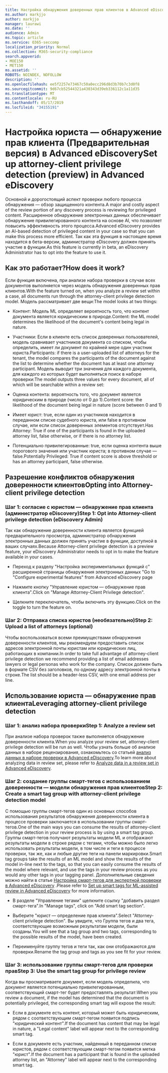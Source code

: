 ```yaml
---
title: Настройка обнаружения доверенных прав клиентов в Advanced eDiscovery
ms.author: markjjo
author: markjjo
manager: laurawi
ms.date: ''
audience: Admin
ms.topic: article
ms.service: O365-seccomp
localization_priority: Normal
ms.collection: M365-security-compliance
search.appverid:
- MOE150
- MET150
ms.assetid: ''
ROBOTS: NOINDEX, NOFOLLOW
description: ''
ms.openlocfilehash: ee5f2257e73467c50a0ecc296d8d3b70b7c3d0f8
ms.sourcegitcommit: 9d67cb52544321a430343d39eb336112c1a11d35
ms.translationtype: MT
ms.contentlocale: ru-RU
ms.lasthandoff: 05/17/2019
ms.locfileid: "34155191"
---
```

# <a name="set-up-attorney-client-privilege-detection-preview-in-advanced-ediscovery"></a><span data-ttu-id="fc75a-102">Настройка юриста — обнаружение прав клиента (Предварительная версия) в Advanced eDiscovery</span><span class="sxs-lookup"><span data-stu-id="fc75a-102">Set up attorney-client privilege detection (preview) in Advanced eDiscovery</span></span>

<span data-ttu-id="fc75a-103">Основной и дорогостоящий аспект проверки любого процесса обнаружения — обзор защищенного контента.</span><span class="sxs-lookup"><span data-stu-id="fc75a-103">A major and costly aspect of the review portion of any discovery process is reviewing for privileged content.</span></span> <span data-ttu-id="fc75a-104">Расширенное обнаружение электронных данных обеспечивает обнаружение привилегированного контента на основе AI, что позволяет повысить эффективность этого процесса.</span><span class="sxs-lookup"><span data-stu-id="fc75a-104">Advanced eDiscovery provides an AI-based detection of privileged content in your case so that you can make this process more efficient.</span></span> <span data-ttu-id="fc75a-105">Так как эта функция в настоящее время находится в бета-версии, администратор eDiscovery должен принять участие в функции.</span><span class="sxs-lookup"><span data-stu-id="fc75a-105">As this feature is currently in beta, an eDiscovery Administrator has to opt into the feature to use it.</span></span>

## <a name="how-does-it-work"></a><span data-ttu-id="fc75a-106">Как это работает?</span><span class="sxs-lookup"><span data-stu-id="fc75a-106">How does it work?</span></span>

<span data-ttu-id="fc75a-107">Если функция включена, при анализе набора проверки в случае всех документов выполняется через модель обнаружения доверенных прав клиентов.</span><span class="sxs-lookup"><span data-stu-id="fc75a-107">With the feature turned on, when you analyze a review set within a case, all documents run through the attorney-client privilege detection model.</span></span> <span data-ttu-id="fc75a-108">Модель рассматривает две вещи:</span><span class="sxs-lookup"><span data-stu-id="fc75a-108">The model looks at two things:</span></span>

- <span data-ttu-id="fc75a-109">Контент: Модель ML определяет вероятность того, что контент документа является юридическим в природе.</span><span class="sxs-lookup"><span data-stu-id="fc75a-109">Content: the ML model determines the likelihood of the document's content being legal in nature.</span></span>

- <span data-ttu-id="fc75a-110">Участники: Если в клиенте есть список доверенных пользователей, модель сравнивает участников документа со списком, чтобы определить, имеет ли документ по крайней мере один участник юриста.</span><span class="sxs-lookup"><span data-stu-id="fc75a-110">Participants: if there is a user-uploaded list of attorneys for the tenant, the model compares the participants of the document against the list to determine whether the document has at least one attorney participant.</span></span>
<span data-ttu-id="fc75a-111">Модель выводит три значения для каждого документа, для каждого из которых будет выполняться поиск в наборе проверки:</span><span class="sxs-lookup"><span data-stu-id="fc75a-111">The model outputs three values for every document, all of which will be searchable within a review set:</span></span>

- <span data-ttu-id="fc75a-112">Оценка контента: вероятность того, что документ является юридическим в природе (число от 0 до 1).</span><span class="sxs-lookup"><span data-stu-id="fc75a-112">Content score: the likelihood of the document being legal in nature (score between 0 and 1)</span></span>

- <span data-ttu-id="fc75a-113">Имеет юрист: true, если один из участников находится в переданном списке судебного юриста, или false в противном случае, или если список доверенных элементов отсутствует.</span><span class="sxs-lookup"><span data-stu-id="fc75a-113">Has Attorney: True if one of the participants is found in the uploaded attorney list, false otherwise, or if there is no attorney list.</span></span>

-  <span data-ttu-id="fc75a-114">Потенциально привилегированные: true, если оценка контента выше порогового значения или участник юриста; в противном случае — false.</span><span class="sxs-lookup"><span data-stu-id="fc75a-114">Potentially Privileged: True if content score is above threshold or has an attorney participant, false otherwise.</span></span>

## <a name="opting-into-attorney-client-privilege-detection"></a><span data-ttu-id="fc75a-115">Разрешение конфликтов обнаружения доверенности клиентов</span><span class="sxs-lookup"><span data-stu-id="fc75a-115">Opting into Attorney-client privilege detection</span></span>

### <a name="step-1-opt-into-attorney-client-privilege-detection-ediscovery-admin"></a><span data-ttu-id="fc75a-116">Шаг 1: согласие с юристом — обнаружение прав клиента (администратор eDiscovery)</span><span class="sxs-lookup"><span data-stu-id="fc75a-116">Step 1: Opt into Attorney-client privilege detection (eDiscovery Admin)</span></span>

<span data-ttu-id="fc75a-117">Так как обнаружение доверенности клиента является функцией предварительного просмотра, администратор обнаружения электронных данных должен принять участие в функции, доступной в ваших случаях.</span><span class="sxs-lookup"><span data-stu-id="fc75a-117">Because Attorney-client privilege detection is a preview feature, your eDiscovery Administrator needs to opt in to make the feature available in your cases.</span></span>

- <span data-ttu-id="fc75a-118">Переход к разделу "Настройка экспериментальных функций с" расширенной страницы обнаружения электронных данных "</span><span class="sxs-lookup"><span data-stu-id="fc75a-118">Go to "Configure experimental features" from Advanced eDiscovery page</span></span>

- <span data-ttu-id="fc75a-119">Нажмите кнопку "Управление юристом — обнаружение прав клиента".</span><span class="sxs-lookup"><span data-stu-id="fc75a-119">Click on "Manage Attorney-Client Privilege detection".</span></span>

- <span data-ttu-id="fc75a-120">Щелкните переключатель, чтобы включить эту функцию.</span><span class="sxs-lookup"><span data-stu-id="fc75a-120">Click on the toggle to turn the feature on.</span></span>

### <a name="step-2-upload-a-list-of-attorneys-optional"></a><span data-ttu-id="fc75a-121">Шаг 2: Отправка списка юристов (необязательно)</span><span class="sxs-lookup"><span data-stu-id="fc75a-121">Step 2: Upload a list of attorneys (optional)</span></span>

<span data-ttu-id="fc75a-122">Чтобы воспользоваться всеми преимуществами обнаружения доверенности клиентов, мы рекомендуем предоставить список адресов электронной почты юристам или юридических лиц, работающих в компании.</span><span class="sxs-lookup"><span data-stu-id="fc75a-122">In order to take full advantage of attorney-client privilege detection we recommend providing a list of email addresses lawyers or legal personas who work for the company.</span></span> <span data-ttu-id="fc75a-123">Список должен быть в формате CSV без заголовков, по одному адресу электронной почты в строке.</span><span class="sxs-lookup"><span data-stu-id="fc75a-123">The list should be a header-less CSV, with one email address per line.</span></span>

## <a name="leveraging-attorney-client-privilege-detection"></a><span data-ttu-id="fc75a-124">Использование юриста — обнаружение прав клиента</span><span class="sxs-lookup"><span data-stu-id="fc75a-124">Leveraging attorney-client privilege detection</span></span> 

### <a name="step-1-analyze-a-review-set"></a><span data-ttu-id="fc75a-125">Шаг 1: анализ набора проверки</span><span class="sxs-lookup"><span data-stu-id="fc75a-125">Step 1: Analyze a review set</span></span>

<span data-ttu-id="fc75a-126">При анализе набора проверок также выполняется обнаружение доверенности клиента.</span><span class="sxs-lookup"><span data-stu-id="fc75a-126">When you analyze your review set, attorney-client privilege detection will be run as well.</span></span> <span data-ttu-id="fc75a-127">Чтобы узнать больше об анализе данных в наборе рецензирования, ознакомьтесь со статьей [анализ данных в наборе проверки в Advanced eDiscovery](analyzing-data-in-review-set.md).</span><span class="sxs-lookup"><span data-stu-id="fc75a-127">To learn more about analyzing data in review set, please refer to [Analyze data in a review set in Advanced eDiscovery](analyzing-data-in-review-set.md).</span></span>

### <a name="step-2-create-a-smart-tag-group-with-attorney-client-privilege-detection-model"></a><span data-ttu-id="fc75a-128">Шаг 2: создание группы смарт-тегов с использованием доверенности — модели обнаружения прав клиентов</span><span class="sxs-lookup"><span data-stu-id="fc75a-128">Step 2: Create a smart tag group with attorney-client privilege detection model</span></span>

<span data-ttu-id="fc75a-129">С помощью группы смарт-тегов один из основных способов использования результатов обнаружения доверенности клиента в процессе проверки заключается в использовании группы смарт-тегов.</span><span class="sxs-lookup"><span data-stu-id="fc75a-129">One of the main ways you can consume the results of attorney-client privilege detection in your review process is by using a smart tag group.</span></span> <span data-ttu-id="fc75a-130">Группы смарт-тегов получают результаты модели ML и отображают результаты модели в строке рядом с тегами, чтобы можно было легко использовать результаты модели, в том числе и теги в процессе проверки, так же, как и любые другие теги на панели маркировки.</span><span class="sxs-lookup"><span data-stu-id="fc75a-130">Smart tag groups take the results of an ML model and show the results of the model in-line next to the tags, so that you can easily consume the results of the model where relevant, and use the tags in your review process as you would any other tags in your tagging panel.</span></span> <span data-ttu-id="fc75a-131">Дополнительные сведения можно найти в статье [Настройка смарт-тегов для экспертной проверки в Advanced eDiscovery](smart-tags.md) .</span><span class="sxs-lookup"><span data-stu-id="fc75a-131">Please refer to [Set up smart tags for ML-assisted review in Advanced eDiscovery](smart-tags.md) for more information.</span></span>

- <span data-ttu-id="fc75a-132">В разделе "Управление тегами" щелкните ссылку "добавить раздел смарт-тега".</span><span class="sxs-lookup"><span data-stu-id="fc75a-132">In "Manage tags", click on "Add smart tag section".</span></span>

- <span data-ttu-id="fc75a-133">Выберите "юрист — определение прав клиента".</span><span class="sxs-lookup"><span data-stu-id="fc75a-133">Select "Attorney-client privilege detection".</span></span> <span data-ttu-id="fc75a-134">Вы увидите, что Группа тегов и два тега, соответствующие возможным результатам модели, были созданы.</span><span class="sxs-lookup"><span data-stu-id="fc75a-134">You will see that a tag group and two tags, corresponding to the possible results of the model, have been created.</span></span>

- <span data-ttu-id="fc75a-135">Переименуйте группу тегов и теги так, как они отображаются для проверки.</span><span class="sxs-lookup"><span data-stu-id="fc75a-135">Rename the tag group and tags as you see fit for your review.</span></span>

### <a name="step-3-use-the-smart-tag-group-for-privilege-review"></a><span data-ttu-id="fc75a-136">Шаг 3: использование группы смарт-тегов для проверки прав</span><span class="sxs-lookup"><span data-stu-id="fc75a-136">Step 3: Use the smart tag group for privilege review</span></span>

<span data-ttu-id="fc75a-137">Когда вы просматриваете документ, если модель определила, что документ является потенциально привилегированным, соответствующий смарт-тег будет предоставлять результат:</span><span class="sxs-lookup"><span data-stu-id="fc75a-137">When you review a document, if the model has determined that the document is potentially privileged, the corresponding smart tag will expose the result:</span></span>

- <span data-ttu-id="fc75a-138">Если в документе есть контент, который может быть юридическим, рядом с соответствующим смарт-тегом появится подпись "юридический контент".</span><span class="sxs-lookup"><span data-stu-id="fc75a-138">If the document has content that may be legal in nature, a "Legal content" label will appear next to the corresponding smart tag.</span></span>

- <span data-ttu-id="fc75a-139">Если в документе есть участник, найденный в переданном списке юристов, рядом с соответствующим смарт-тегом появится метка "юрист".</span><span class="sxs-lookup"><span data-stu-id="fc75a-139">If the document has a participant that is found in the uploaded attorney list, an "Attorney" label will appear next to the corresponding smart tag.</span></span>